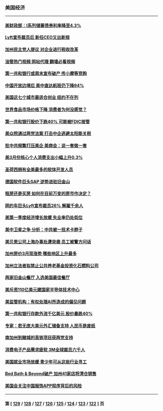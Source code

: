 ### 美国经济
---
#### [美财政部：I系列储蓄债券利率降至4.3%](../../pages/ncid1078158/n13984708.md?04300845) 
#### [Lyft宣布裁员后 新任CEO又出新规](../../pages/ncid1078158/n13984649.md?04300845) 
#### [加州民主党人提议 对企业进行税收改革](../../pages/ncid1078158/n13984334.md?04300845) 
#### [油管热门视频 网站代理 翻墙必看视频](http://138.2.39.72:81/youtube.html?epic-marker?04300845)
#### [第一共和银行或周末宣布破产 传小摩等竞购](../../pages/ncid1078158/n13984206.md?04300845) 
#### [中国开放边境后 美中直达航班仍下降94%](../../pages/ncid1078158/n13984142.md?04300845) 
#### [美国这七个城市最适合创业 纽约不在列](../../pages/ncid1078158/n13984155.md?04300845) 
#### [世界食品市场价格下降 消费者为何没感觉？](../../pages/ncid1078158/n13984051.md?04300845) 
#### [第一共和银行股价下跌40% 可能被FDIC接管](../../pages/ncid1078158/n13984041.md?04300845) 
#### [美众院通过两党法案 打击中企逃避太阳能关税](../../pages/ncid1078158/n13983860.md?04300845) 
#### [批中共频繁打压美企 美商会：说一套做一套](../../pages/ncid1078158/n13983961.md?04300845) 
#### [美3月份核心个人消费支出小幅上升0.3%](../../pages/ncid1078158/n13983937.md?04300845) 
#### [圣荷西拥有全美最多的软体开发人员](../../pages/ncid1078158/n13983451.md?04300845) 
#### [德国软件巨头SAP 逆势进驻旧金山](../../pages/ncid1078158/n13983426.md?04300845) 
#### [租房还是买房 如何在目前万变的房市作决定？](../../pages/ncid1078158/n13983182.md?04300845) 
#### [网约车巨头Lyft宣布裁员26% 解雇千余人](../../pages/ncid1078158/n13983106.md?04300845) 
#### [美第一季度经济增长放缓 失业率仍处低位](../../pages/ncid1078158/n13982889.md?04300845) 
#### [美中卫星之争 分析：中共被一技术卡脖子](../../pages/ncid1078158/n13982523.md?04300845) 
#### [美贝恩公司上海办事处遭突袭 员工被警方问话](../../pages/ncid1078158/n13982485.md?04300845) 
#### [加州房价3月现涨势 哪些地区上升最多](../../pages/ncid1078158/n13982438.md?04300845) 
#### [加州立法者拟禁止公共养老基金投资化石燃料公司](../../pages/ncid1078158/n13981932.md?04300845) 
#### [两家旧金山餐厅 入选美国最佳餐厅](../../pages/ncid1078158/n13981920.md?04300845) 
#### [美斥资110亿美元建国家半导体技术中心](../../pages/ncid1078158/n13981816.md?04300845) 
#### [美监管机构：有权处理AI所造成的偏见问题](../../pages/ncid1078158/n13981630.md?04300845) 
#### [第一共和银行存款外流千亿美元 股价暴跌40%](../../pages/ncid1078158/n13981596.md?04300845) 
#### [专家：若无庞大美元外汇储备支持 人民币是废纸](../../pages/ncid1078158/n13981559.md?04300845) 
#### [南加州到赌城的高铁项目获两党支持](../../pages/ncid1078158/n13981595.md?04300845) 
#### [消费电子产品需求疲软 3M全球裁员六千人](../../pages/ncid1078158/n13981561.md?04300845) 
#### [美国就业市场放缓 青少年可从这些行业寻工](../../pages/ncid1078158/n13981001.md?04300845) 
#### [Bed Bath & Beyond破产 加州41家店将清仓销售](../../pages/ncid1078158/n13980938.md?04300845) 
#### [美国会关注中国服饰APP程序背后的风险](../../pages/ncid1078158/n13980854.md?04300845) 

---
#### 第 [ [129](./129.md?04300845) / [128](./128.md?04300845) / [127](./127.md?04300845) / [126](./126.md?04300845) / [125](./125.md?04300845) / [124](./124.md?04300845) / [123](./123.md?04300845) / [122](./122.md?04300845) ] 页
